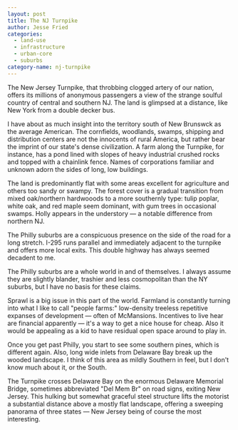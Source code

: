 ```yaml
---
layout: post
title: The NJ Turnpike
author: Jesse Fried
categories:
  - land-use
  - infrastructure
  - urban-core
  - suburbs
category-name: nj-turnpike
---
```


The New Jersey Turnpike, that throbbing clogged artery of our nation, offers its millions of anonymous passengers a view of the strange soulful country of central and southern NJ. The land is glimpsed at a distance, like New York from a double decker bus.

I have about as much insight into the territory south of New Brunswck as the average American. The cornfields, woodlands, swamps, shipping and distribution centers are not the innocents of rural America, but rather bear the imprint of our state's dense civilization. A farm along the Turnpike, for instance, has a pond lined with slopes of heavy industrial crushed rocks and topped with a chainlink fence. Names of corporations familiar and unknown adorn the sides of long, low buildings.

The land is predominantly flat with some areas excellent for agriculture and others too sandy or swampy. The forest cover is a gradual transition from mixed oak/northern hardwooods to a more southernly type: tulip poplar, white oak, and red maple seem dominant, with gum trees in occasional swamps. Holly appears in the understory — a notable difference from northern NJ.

The Philly suburbs are a conspicuous presence on the side of the road for a long stretch. I-295 runs parallel and immediately adjacent to the turnpike and offers more local exits. This double highway has always seemed decadent to me.

The Philly suburbs are a whole world in and of themselves. I always assume they are slightly blander, trashier and less cosmopolitan than the NY suburbs, but I have no basis for these claims.

Sprawl is a big issue in this part of the world. Farmland is constantly turning into what I like to call "people farms:" low-density treeless repetitive expanses of development — often of McMansions. Incentives to live hear are financial apparently — it's a way to get a nice house for cheap. Also it would be appealing as a kid to have residual open space around to play in.

Once you get past Philly, you start to see some southern pines, which is different again. Also, long wide inlets from Delaware Bay break up the wooded landscape. I think of this area as mildly Southern in feel, but I don't know much about it, or the South.

The Turnpike crosses Delaware Bay on the enormous Delaware Memorial Bridge, sometimes abbreviated "Del Mem Br" on road signs, exiting New Jersey. This hulking but somewhat graceful steel structure lifts the motorist a substantial distance above a mostly flat landscape, offering a sweeping panorama of three states — New Jersey being of course the most interesting. 
